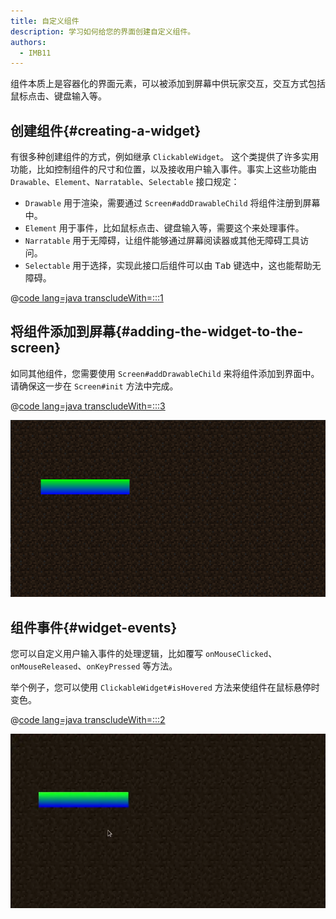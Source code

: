 ```yaml
---
title: 自定义组件
description: 学习如何给您的界面创建自定义组件。
authors:
  - IMB11
---
```


组件本质上是容器化的界面元素，可以被添加到屏幕中供玩家交互，交互方式包括鼠标点击、键盘输入等。

## 创建组件{#creating-a-widget}

有很多种创建组件的方式，例如继承 `ClickableWidget`。 这个类提供了许多实用功能，比如控制组件的尺寸和位置，以及接收用户输入事件。事实上这些功能由 `Drawable`、`Element`、`Narratable`、`Selectable` 接口规定：

- `Drawable` 用于渲染，需要通过 `Screen#addDrawableChild` 将组件注册到屏幕中。
- `Element` 用于事件，比如鼠标点击、键盘输入等，需要这个来处理事件。
- `Narratable` 用于无障碍，让组件能够通过屏幕阅读器或其他无障碍工具访问。
- `Selectable` 用于选择，实现此接口后组件可以由 <kbd>Tab</kbd> 键选中，这也能帮助无障碍。

@[code lang=java transcludeWith=:::1](@/reference/1.21.8/src/client/java/com/example/docs/rendering/screens/CustomWidget.java)

## 将组件添加到屏幕{#adding-the-widget-to-the-screen}

如同其他组件，您需要使用 `Screen#addDrawableChild` 来将组件添加到界面中。 请确保这一步在 `Screen#init` 方法中完成。

@[code lang=java transcludeWith=:::3](@/reference/1.21.8/src/client/java/com/example/docs/rendering/screens/CustomScreen.java)

![屏幕中的自定义组件](/assets/develop/rendering/gui/custom-widget-example.png)

## 组件事件{#widget-events}

您可以自定义用户输入事件的处理逻辑，比如覆写 `onMouseClicked`、`onMouseReleased`、`onKeyPressed` 等方法。

举个例子，您可以使用 `ClickableWidget#isHovered` 方法来使组件在鼠标悬停时变色。

@[code lang=java transcludeWith=:::2](@/reference/1.21.8/src/client/java/com/example/docs/rendering/screens/CustomWidget.java)

![鼠标悬停事件](/assets/develop/rendering/gui/custom-widget-events.webp)
